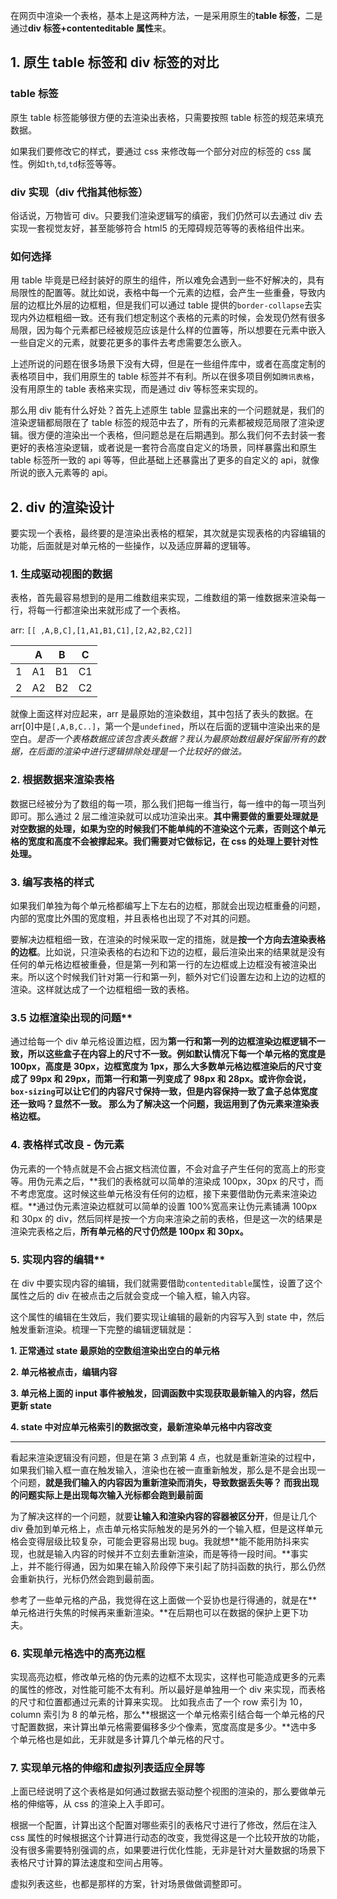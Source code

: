 在网页中渲染一个表格，基本上是这两种方法，一是采用原生的**table 标签**，二是通过**div 标签+contenteditable 属性**来。

## 1. 原生 table 标签和 div 标签的对比

### table 标签

原生 table 标签能够很方便的去渲染出表格，只需要按照 table 标签的规范来填充数据。

如果我们要修改它的样式，要通过 css 来修改每一个部分对应的标签的 css 属性。例如`th`,`td`,`td`标签等等。

### div 实现（div 代指其他标签）

俗话说，万物皆可 div。只要我们渲染逻辑写的缜密，我们仍然可以去通过 div 去实现一套视觉友好，甚至能够符合 html5 的无障碍规范等等的表格组件出来。

### 如何选择

用 table 毕竟是已经封装好的原生的组件，所以难免会遇到一些不好解决的，具有局限性的配置等。就比如说，表格中每一个元素的边框，会产生一些重叠，导致内层的边框比外层的边框粗，但是我们可以通过 table 提供的`border-collapse`去实现内外边框粗细一致。还有我们想定制这个表格的元素的时候，会发现仍然有很多局限，因为每个元素都已经被规范应该是什么样的位置等，所以想要在元素中嵌入一些自定义的元素，就要花更多的事件去考虑需要怎么嵌入。

上述所说的问题在很多场景下没有大碍，但是在一些组件库中，或者在高度定制的表格项目中，我们用原生的 table 标签并不有利。所以在很多项目例如`腾讯表格`，没有用原生的 table 表格来实现，而是通过 div 等标签来实现的。

那么用 div 能有什么好处？首先上述原生 table 显露出来的一个问题就是，我们的渲染逻辑都局限在了 table 标签的规范中去了，所有的元素都被规范局限了渲染逻辑。很方便的渲染出一个表格，但问题总是在后期遇到。那么我们何不去封装一套更好的表格渲染逻辑，或者说是一套符合高度自定义的场景，同样暴露出和原生 table 标签所一致的 api 等等，但此基础上还暴露出了更多的自定义的 api，就像所说的嵌入元素等的 api。

## 2. div 的渲染设计

要实现一个表格，最终要的是渲染出表格的框架，其次就是实现表格的内容编辑的功能，后面就是对单元格的一些操作，以及适应屏幕的逻辑等。

### 1. 生成驱动视图的数据

表格，首先最容易想到的是用二维数组来实现，二维数组的第一维数据来渲染每一行，将每一行都渲染出来就形成了一个表格。

arr: `[[ ,A,B,C],[1,A1,B1,C1],[2,A2,B2,C2]]`

|     | A   | B   | C   |
| --- | --- | --- | --- |
| 1   | A1  | B1  | C1  |
| 2   | A2  | B2  | C2  |

就像上面这样对应起来，arr 是最原始的渲染数组，其中包括了表头的数据。在 arr[0]中是`[,A,B,C..]`，第一个是`undefined`，所以在后面的逻辑中渲染出来的是空白。_是否一个表格数据应该包含表头数据？我认为最原始数组最好保留所有的数据，在后面的渲染中进行逻辑排除处理是一个比较好的做法。_

### 2. 根据数据来渲染表格

数据已经被分为了数组的每一项，那么我们把每一维当行，每一维中的每一项当列即可。那么通过 2 层二维渲染就可以成功渲染出来。**其中需要做的重要处理就是对空数据的处理，如果为空的时候我们不能单纯的不渲染这个元素，否则这个单元格的宽度和高度不会被撑起来。我们需要对它做标记，在 css 的处理上要针对性处理。**

### 3. 编写表格的样式

如果我们单独为每个单元格都编写上下左右的边框，那就会出现边框重叠的问题，内部的宽度比外围的宽度粗，并且表格也出现了不对其的问题。

要解决边框粗细一致，在渲染的时候采取一定的措施，就是**按一个方向去渲染表格的边框**。比如说，只渲染表格的右边和下边的边框，最后渲染出来的结果就是没有任何的单元格边框被重叠，但是第一列和第一行的左边框或上边框没有被渲染出来。所以这个时候我们针对第一行和第一列，额外对它们设置左边和上边的边框的渲染。这样就达成了一个边框粗细一致的表格。

### 3.5 边框渲染出现的问题\*\*

通过给每一个 div 单元格设置边框，因为**第一行和第一列的边框渲染边框逻辑不一致，所以这些盒子在内容上的尺寸不一致。**例如默认情况下每一个单元格的宽度是 100px，高度是 30px，边框宽度为 1px，那么**大多数单元格边框渲染后的尺寸变成了 99px 和 29px，而第一行和第一列变成了 98px 和 28px。**或许你会说，`box-sizing`可以让它们的内容尺寸保持一致，但是内容保持一致了盒子总体宽度还一致吗？显然不一致。 那么为了解决这一个问题，我运用到了**伪元素来渲染表格边框。**

### 4. 表格样式改良 - 伪元素

伪元素的一个特点就是不会占据文档流位置，不会对盒子产生任何的宽高上的形变等。用伪元素之后，**我们的表格就可以简单的渲染成 100px，30px 的尺寸，而不考虑宽度。这时候这些单元格没有任何的边框，接下来要借助伪元素来渲染边框。**通过伪元素渲染边框就可以简单的设置 100%宽高来让伪元素铺满 100px 和 30px 的 div，然后同样是按一个方向来渲染之前的表格，但是这一次的结果是渲染完表格之后，**所有单元格的尺寸仍然是 100px 和 30px。**

### 5. 实现内容的编辑\*\*

在 div 中要实现内容的编辑，我们就需要借助`contenteditable`属性，设置了这个属性之后的 div 在被点击之后就会变成一个输入框，输入内容。

这个属性的编辑在生效后，我们要实现让编辑的最新的内容写入到 state 中，然后触发重新渲染。梳理一下完整的编辑逻辑就是：

**1. 正常通过 state 最原始的空数组渲染出空白的单元格**

**2. 单元格被点击，编辑内容**

**3. 单元格上面的 input 事件被触发，回调函数中实现获取最新输入的内容，然后更新 state**

**4. state 中对应单元格索引的数据改变，最新渲染单元格中内容改变**

---

看起来渲染逻辑没有问题，但是在第 3 点到第 4 点，也就是重新渲染的过程中，如果我们输入框一直在触发输入，渲染也在被一直重新触发，那么是不是会出现一个问题，**就是我们输入的内容因为重新渲染而消失，导致数据丢失等？ 而我出现的问题实际上是出现每次输入光标都会跑到最前面**

为了解决这样的一个问题，就要**让输入和渲染内容的容器被区分开**，但是让几个 div 叠加到单元格上，点击单元格实际触发的是另外的一个输入框，但是这样单元格会变得层级比较复杂，可能会更容易出现 bug。我就想**能不能用防抖来实现，也就是输入内容的时候并不立刻去重新渲染，而是等待一段时间。**事实上，并不能行得通，因为如果在输入阶段停下来引起了防抖函数的执行，那么仍然会重新执行，光标仍然会跑到最前面。

参考了一些单元格的产品，我觉得在这上面做一个妥协也是行得通的，就是在**单元格进行失焦的时候再来重新渲染。**在后期也可以在数据的保护上更下功夫。

### 6. 实现单元格选中的高亮边框

实现高亮边框，修改单元格的伪元素的边框不太现实，这样也可能造成更多的元素的属性的修改，对性能可能不太有利。所以最好是单独用一个 div 来实现，而表格的尺寸和位置都通过元素的计算来实现。 比如我点击了一个 row 索引为 10，column 索引为 8 的单元格，那么**根据这一个单元格索引结合每一个单元格的尺寸配置数据，来计算出单元格需要偏移多少个像素，宽度高度是多少。**选中多个单元格也是如此，无非就是多计算几个单元格的尺寸。

### 7. 实现单元格的伸缩和虚拟列表适应全屏等

上面已经说明了这个表格是如何通过数据去驱动整个视图的渲染的，那么要做单元格的伸缩等，从 css 的渲染上入手即可。

根据一个配置，计算出这个配置对哪些索引的表格尺寸进行了修改，然后在注入 css 属性的时候根据这个计算进行动态的改变，我觉得这是一个比较开放的功能，没有很多需要特别强调的点，如果要进行优化性能，无非是针对大量数据的场景下表格尺寸计算的算法速度和空间占用等。

虚拟列表这些，也都是那样的方案，针对场景做做调整即可。
